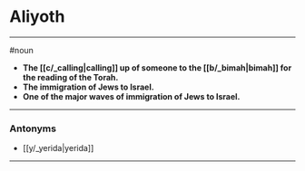 # Aliyoth
---
#noun
- **The [[c/_calling|calling]] up of someone to the [[b/_bimah|bimah]] for the reading of the Torah.**
- **The immigration of Jews to Israel.**
- **One of the major waves of immigration of Jews to Israel.**
---
### Antonyms
- [[y/_yerida|yerida]]
---

